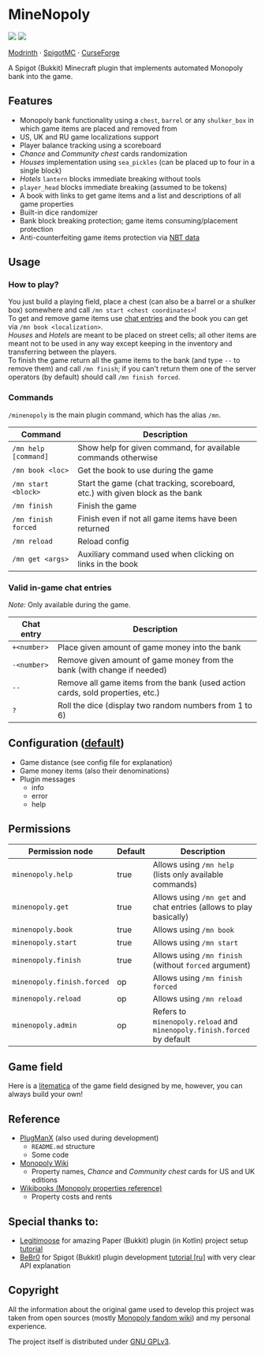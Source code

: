 # MineNopoly

![](https://img.shields.io/badge/MINECRAFT-1.16.5+-966C4A?style=for-the-badge&labelColor=53AC56)
![](https://img.shields.io/badge/JAVA-1.8+-5283A2?style=for-the-badge&labelColor=E86F00)

[Modrinth](https://modrinth.com/plugin/minenopoly) ·
[SpigotMC](https://www.spigotmc.org/resources/minenopoly.110159/) ·
[CurseForge](https://www.curseforge.com/minecraft/bukkit-plugins/minenopoly)

A Spigot (Bukkit) Minecraft plugin that implements automated Monopoly bank into the game.


## Features

- Monopoly bank functionality using a `chest`, `barrel` or any `shulker_box` in which game items are placed and removed from
- US, UK and RU game localizations support
- Player balance tracking using a scoreboard
- _Chance_ and _Community chest_ cards randomization
- _Houses_ implementation using `sea_pickles` (can be placed up to four in a single block)
- _Hotels_ `lantern` blocks immediate breaking without tools
- `player_head` blocks immediate breaking (assumed to be tokens)
- A book with links to get game items and a list and descriptions of all game properties
- Built-in dice randomizer
- Bank block breaking protection; game items consuming/placement protection
- Anti-counterfeiting game items protection via [NBT data](https://minecraft.fandom.com/wiki/NBT_format)


## Usage

### How to play?

You just build a playing field, place a chest (can also be a barrel or a shulker box) somewhere and call `/mn start <chest coordinates>`!  
To get and remove game items use [chat entries](#valid-in-game-chat-entries) and the book you can get via `/mn book <localization>`.  
_Houses_ and _Hotels_ are meant to be placed on street cells; all other items are meant not to be used in any way except keeping in the inventory and transferring between the players.  
To finish the game return all the game items to the bank (and type `--` to remove them) and call `/mn finish`; if you can't return them one of the server operators (by default) should call `/mn finish forced`.

### Commands

`/minenopoly` is the main plugin command, which has the alias `/mn`.

| Command              | Description                                                                   |
|----------------------|-------------------------------------------------------------------------------|
| `/mn help [command]` | Show help for given command, for available commands otherwise                 |
| `/mn book <loc>`     | Get the book to use during the game                                           |
| `/mn start <block>`  | Start the game (chat tracking, scoreboard, etc.) with given block as the bank |
| `/mn finish`         | Finish the game                                                               |
| `/mn finish forced`  | Finish even if not all game items have been returned                          |
| `/mn reload`         | Reload config                                                                 |
| `/mn get <args>`     | Auxiliary command used when clicking on links in the book                     |

### Valid in-game chat entries

_Note:_ Only available during the game.

| Chat entry  | Description                                                                    |
|-------------|--------------------------------------------------------------------------------|
| `+<number>` | Place given amount of game money into the bank                                 |
| `-<number>` | Remove given amount of game money from the bank (with change if needed)        |
| `--`        | Remove all game items from the bank (used action cards, sold properties, etc.) |
| `?`         | Roll the dice (display two random numbers from 1 to 6)                         |


## Configuration ([default](/src/main/resources/config.yml))

- Game distance (see config file for explanation)
- Game money items (also their denominations)
- Plugin messages
  - info
  - error
  - help


## Permissions

| Permission node            | Default | Description                                                             |
|----------------------------|---------|-------------------------------------------------------------------------|
| `minenopoly.help`          | true    | Allows using `/mn help` (lists only available commands)                 |
| `minenopoly.get`           | true    | Allows using `/mn get` and chat entries (allows to play basically)      |
| `minenopoly.book`          | true    | Allows using `/mn book`                                                 |
| `minenopoly.start`         | true    | Allows using `/mn start`                                                |
| `minenopoly.finish`        | true    | Allows using `/mn finish` (without `forced` argument)                   |
| `minenopoly.finish.forced` | op      | Allows using `/mn finish forced`                                        |
| `minenopoly.reload`        | op      | Allows using `/mn reload`                                               |
| `minenopoly.admin`         | op      | Refers to `minenopoly.reload` and `minenopoly.finish.forced` by default |


## Game field

Here is a [litematica](https://github.com/KruASe76/MineNopoly/raw/main/additions/minenopoly_field.litematic) of the game field designed by me, however, you can always build your own!


## Reference

- [PlugManX](https://github.com/TheBlackEntity/PlugMan) (also used during development)
  - `README.md` structure
  - Some code
- [Monopoly Wiki](https://monopoly.fandom.com/wiki/Main_Page)
  - Property names, _Chance_ and _Community chest_ cards for US and UK editions
- [Wikibooks (Monopoly properties reference)](https://en.wikibooks.org/wiki/Monopoly/Properties_reference)
  - Property costs and rents


## Special thanks to:

- [Legitimoose](https://www.youtube.com/c/Legitimoose) for amazing Paper (Bukkit) plugin (in Kotlin) project setup [tutorial](https://youtu.be/5DBJcz0ceaw)
- [BeBr0](https://www.youtube.com/c/BeBr0) for Spigot (Bukkit) plugin development [tutorial [ru]](https://youtube.com/playlist?list=PLlLq-eYkh0bB_uyZN4NdzkxLBs9glZmIT) with very clear API explanation

## Copyright

All the information about the original game used to develop this project was taken from open sources (mostly [Monopoly fandom wiki](https://monopoly.fandom.com/wiki/Main_Page)) and my personal experience.

The project itself is distributed under [GNU GPLv3](./LICENSE).
